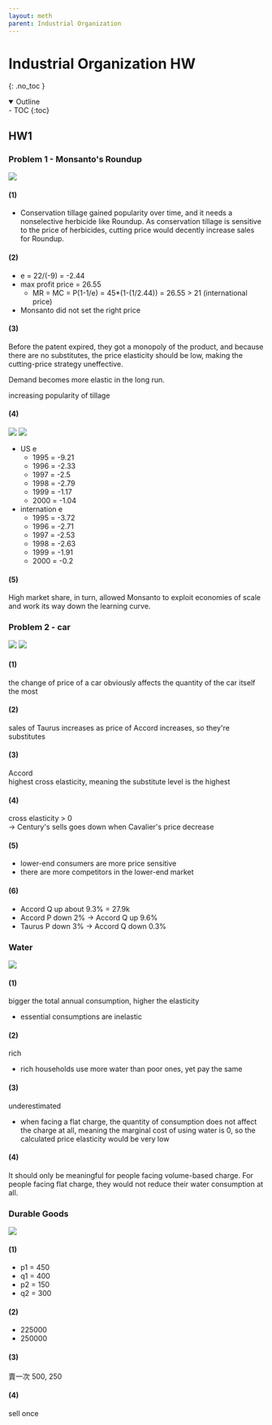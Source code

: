 ```yaml
---
layout: meth
parent: Industrial Organization
---
```

# Industrial Organization HW
{: .no_toc }

<details open markdown="block">
  <summary>
    Outline
  </summary>
- TOC
{:toc}
</details>

## HW1
### Problem 1 - Monsanto's Roundup
![](https://i.imgur.com/6Avfj50.png)

#### (1)
- Conservation tillage gained popularity over time, and it needs a nonselective herbicide like Roundup. As conservation tillage is sensitive to the price of herbicides, cutting price would decently increase sales for Roundup.

#### (2)
- e = 22/(-9) = -2.44  
- max profit price = 26.55
	- MR = MC = P(1-1/e) = 45*(1-(1/2.44)) = 26.55 > 21 (international price)
- Monsanto did not set the right price

#### (3)
Before the patent expired, they got a monopoly of the product, and because there are no substitutes, the price elasticity should be low, making the cutting-price strategy uneffective.

Demand becomes more elastic in the long run.

increasing popularity of tillage

#### (4)
![](https://i.imgur.com/1Qb0RT3.png)
![](https://i.imgur.com/9e8quI6.png)

- US e
	- 1995 = -9.21
	- 1996 = -2.33
	- 1997 = -2.5
	- 1998 = -2.79
	- 1999 = -1.17
	- 2000 = -1.04
- internation e
	- 1995 = -3.72
	- 1996 = -2.71
	- 1997 = -2.53
	- 1998 = -2.63
	- 1999 = -1.91
	- 2000 = -0.2

#### (5)
High market share, in turn, allowed Monsanto to exploit economies of scale
and work its way down the learning curve.

### Problem 2 - car
![](https://i.imgur.com/ceAjMqX.png)
![](https://i.imgur.com/InSTSZo.png)

#### (1) 
the change of price of a car obviously affects the quantity of the car itself the most

#### (2)
sales of Taurus increases as price of Accord increases, so they're substitutes

#### (3)
Accord  
highest cross elasticity, meaning the substitute level is the highest

#### (4)
cross elasticity > 0  
-> Century's sells goes down when Cavalier's price decrease

#### (5)
- lower-end consumers are more price sensitive
- there are more competitors in the lower-end market

#### (6)
- Accord Q up about 9.3% = 27.9k
- Accord P down 2% -> Accord Q up 9.6%  
- Taurus P down 3% -> Accord Q down 0.3%  

### Water
![](https://i.imgur.com/VzDzoHA.png)

#### (1)
bigger the total annual consumption, higher the elasticity
- essential consumptions are inelastic

#### (2)
rich
- rich households use more water than poor ones, yet pay the same

#### (3)
underestimated
- when facing a flat charge, the quantity of consumption does not affect the charge at all, meaning the marginal cost of using water is 0, so the calculated price elasticity would be very low

#### (4)
It should only be meaningful for people facing volume-based charge. For people facing flat charge, they would not reduce their water consumption at all.

### Durable Goods
![](https://i.imgur.com/nlzjdnL.png)

#### (1)
- p1 = 450
- q1 = 400
- p2 = 150
- q2 = 300

#### (2)
- 225000
- 250000

#### (3)
賣一次
500, 250

#### (4)
sell once
